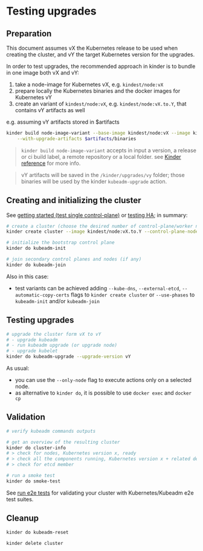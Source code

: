 # Testing upgrades

## Preparation

This document assumes vX the Kubernetes release to be used when creating the cluster, and vY
the target Kubernetes version for the upgrades.

In order to test upgrades, the recommended approach in kinder is to bundle in one
image both vX and vY:

1. take a node-image for Kubernetes vX, e.g. `kindest/node:vX`
2. prepare locally the Kubernetes binaries and the docker images for Kubernetes vY
3. create an variant of `kindest/node:vX`, e.g. `kindest/node:vX.to.Y`, that contains vY artifacts as well

e.g. assuming vY artifacts stored in $artifacts

```bash
kinder build node-image-variant --base-image kindest/node:vX --image kindest/node:vX.to.Y \
    --with-upgrade-artifacts $artifacts/binaries
```

> `kinder build node-image-variant` accepts in input a version, a release or ci build label,
> a remote repository or a local folder. see [Kinder reference](doc/reference.md) for more info.

> vY artifacts will be saved in the `/kinder/upgrades/vy` folder; those binaries will be used
> by the kinder `kubeadm-upgrade` action.

## Creating and initializing the cluster

See [getting started (test single control-plane)](getting-started.md) or [testing HA](test-HA.md);
in summary:

```bash
# create a cluster (choose the desired number of control-plane/worker nodes)
kinder create cluster --image kindest/node:vX.to.Y --control-plane-nodes 1 --workers-nodes 0

# initialize the bootstrap control plane
kinder do kubeadm-init

# join secondary control planes and nodes (if any)
kinder do kubeadm-join
```

Also in this case:

- test variants can be achieved adding `--kube-dns`, `--external-etcd`, `--automatic-copy-certs` flags to `kinder create cluster` or `--use-phases` to `kubeadm-init` and/or `kubeadm-join`

## Testing upgrades

```bash
# upgrade the cluster form vX to vY
# - upgrade kubeadm
# - run kubeadm upgrade (or upgrade node)
# - upgrade kubelet
kinder do kubeadm-upgrade --upgrade-version vY
```

As usual:

- you can use the `--only-node` flag to execute actions only on a selected node.
- as alternative to `kinder do`, it is possible to use `docker exec` and `docker cp`

## Validation

```bash
# verify kubeadm commands outputs

# get an overview of the resulting cluster
kinder do cluster-info
# > check for nodes, Kubernetes version x, ready
# > check all the components running, Kubernetes version x + related dependencies
# > check for etcd member

# run a smoke test
kinder do smoke-test
```

See [run e2e tests](e2e-test.md) for validating your cluster with Kubernetes/Kubeadm e2e test suites.

## Cleanup

```bash
kinder do kubeadm-reset

kinder delete cluster
```
